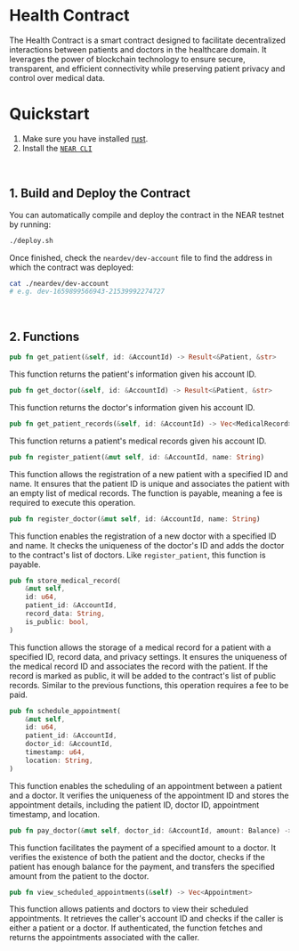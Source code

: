 # Health Contract

The Health Contract is a smart contract designed to facilitate decentralized interactions between patients and doctors in the healthcare domain. It leverages the power of blockchain technology to ensure secure, transparent, and efficient connectivity while preserving patient privacy and control over medical data.

# Quickstart

1. Make sure you have installed [rust](https://rust.org/).
2. Install the [`NEAR CLI`](https://github.com/near/near-cli#setup)

<br />

## 1. Build and Deploy the Contract
You can automatically compile and deploy the contract in the NEAR testnet by running:

```bash
./deploy.sh
```

Once finished, check the `neardev/dev-account` file to find the address in which the contract was deployed:

```bash
cat ./neardev/dev-account
# e.g. dev-1659899566943-21539992274727
```

<br />

## 2. Functions
```rust
pub fn get_patient(&self, id: &AccountId) -> Result<&Patient, &str>
```
This function returns the patient's information given his account ID.

```rust
pub fn get_doctor(&self, id: &AccountId) -> Result<&Patient, &str>
```
This function returns the doctor's information given his account ID.

```rust 
pub fn get_patient_records(&self, id: &AccountId) -> Vec<MedicalRecord> 
```
This function returns a patient's medical records given his account ID.

```rust
pub fn register_patient(&mut self, id: &AccountId, name: String)
```

This function allows the registration of a new patient with a specified ID and name. It ensures that the patient ID is unique and associates the patient with an empty list of medical records. The function is payable, meaning a fee is required to execute this operation.

```rust 
pub fn register_doctor(&mut self, id: &AccountId, name: String)
```
This function enables the registration of a new doctor with a specified ID and name. It checks the uniqueness of the doctor's ID and adds the doctor to the contract's list of doctors. Like `register_patient`, this function is payable.

```rust
pub fn store_medical_record(
    &mut self,
    id: u64,
    patient_id: &AccountId,
    record_data: String,
    is_public: bool,
)
```
This function allows the storage of a medical record for a patient with a specified ID, record data, and privacy settings. It ensures the uniqueness of the medical record ID and associates the record with the patient. If the record is marked as public, it will be added to the contract's list of public records. Similar to the previous functions, this operation requires a fee to be paid.

```rust
pub fn schedule_appointment(
    &mut self,
    id: u64,
    patient_id: &AccountId,
    doctor_id: &AccountId,
    timestamp: u64,
    location: String,
)
```
This function enables the scheduling of an appointment between a patient and a doctor. It verifies the uniqueness of the appointment ID and stores the appointment details, including the patient ID, doctor ID, appointment timestamp, and location.

```rust
pub fn pay_doctor(&mut self, doctor_id: &AccountId, amount: Balance) -> Promise
```
This function facilitates the payment of a specified amount to a doctor. It verifies the existence of both the patient and the doctor, checks if the patient has enough balance for the payment, and transfers the specified amount from the patient to the doctor.

```rust
pub fn view_scheduled_appointments(&self) -> Vec<Appointment>
```
This function allows patients and doctors to view their scheduled appointments. It retrieves the caller's account ID and checks if the caller is either a patient or a doctor. If authenticated, the function fetches and returns the appointments associated with the caller.

